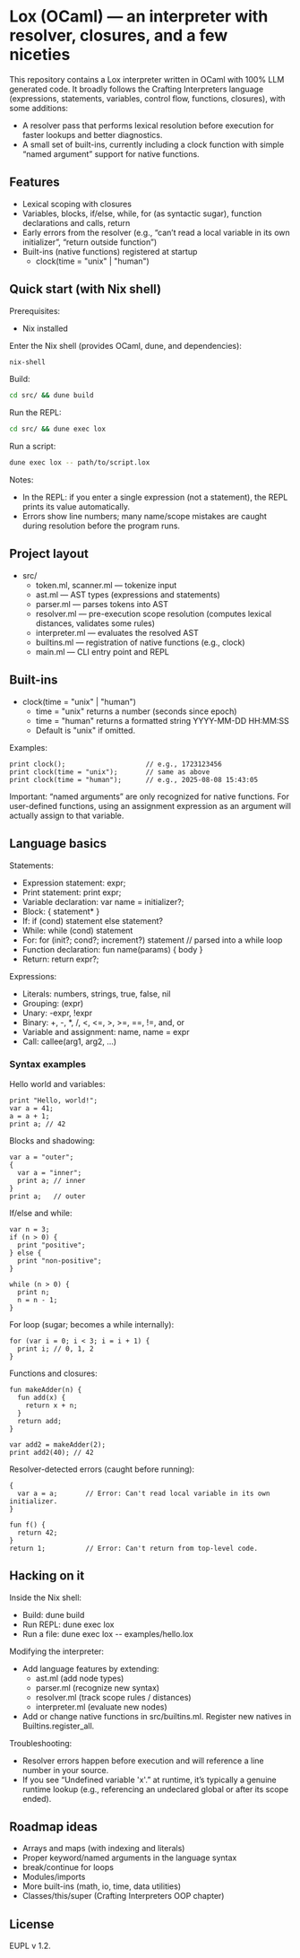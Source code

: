 # Lox (OCaml) — an interpreter with resolver, closures, and a few niceties

This repository contains a Lox interpreter written in OCaml with 100% LLM generated code. It broadly follows the Crafting Interpreters language (expressions, statements, variables, control flow, functions, closures), with some additions:
- A resolver pass that performs lexical resolution before execution for faster lookups and better diagnostics.
- A small set of built-ins, currently including a clock function with simple “named argument” support for native functions.

## Features

- Lexical scoping with closures
- Variables, blocks, if/else, while, for (as syntactic sugar), function declarations and calls, return
- Early errors from the resolver (e.g., “can’t read a local variable in its own initializer”, “return outside function”)
- Built-ins (native functions) registered at startup
  - clock(time = "unix" | "human")

## Quick start (with Nix shell)

Prerequisites:
- Nix installed

Enter the Nix shell (provides OCaml, dune, and dependencies):

```bash
nix-shell
```

Build:

```bash
cd src/ && dune build
```

Run the REPL:

```bash
cd src/ && dune exec lox
```

Run a script:

```bash
dune exec lox -- path/to/script.lox
```

Notes:
- In the REPL: if you enter a single expression (not a statement), the REPL prints its value automatically.
- Errors show line numbers; many name/scope mistakes are caught during resolution before the program runs.

## Project layout

- src/
  - token.ml, scanner.ml — tokenize input
  - ast.ml — AST types (expressions and statements)
  - parser.ml — parses tokens into AST
  - resolver.ml — pre-execution scope resolution (computes lexical distances, validates some rules)
  - interpreter.ml — evaluates the resolved AST
  - builtins.ml — registration of native functions (e.g., clock)
  - main.ml — CLI entry point and REPL

## Built-ins

- clock(time = "unix" | "human")
  - time = "unix" returns a number (seconds since epoch)
  - time = "human" returns a formatted string YYYY-MM-DD HH:MM:SS
  - Default is "unix" if omitted.

Examples:

```lox
print clock();                    // e.g., 1723123456
print clock(time = "unix");       // same as above
print clock(time = "human");      // e.g., 2025-08-08 15:43:05
```

Important: “named arguments” are only recognized for native functions. For user-defined functions, using an assignment expression as an argument will actually assign to that variable.

## Language basics

Statements:
- Expression statement: expr;
- Print statement: print expr;
- Variable declaration: var name = initializer?;
- Block: { statement* }
- If: if (cond) statement else statement?
- While: while (cond) statement
- For: for (init?; cond?; increment?) statement    // parsed into a while loop
- Function declaration: fun name(params) { body }
- Return: return expr?;

Expressions:
- Literals: numbers, strings, true, false, nil
- Grouping: (expr)
- Unary: -expr, !expr
- Binary: +, -, *, /, <, <=, >, >=, ==, !=, and, or
- Variable and assignment: name, name = expr
- Call: callee(arg1, arg2, ...)

### Syntax examples

Hello world and variables:

```lox
print "Hello, world!";
var a = 41;
a = a + 1;
print a; // 42
```

Blocks and shadowing:
```lox
var a = "outer";
{
  var a = "inner";
  print a; // inner
}
print a;   // outer
```

If/else and while:
```lox
var n = 3;
if (n > 0) {
  print "positive";
} else {
  print "non-positive";
}

while (n > 0) {
  print n;
  n = n - 1;
}
```

For loop (sugar; becomes a while internally):
```lox
for (var i = 0; i < 3; i = i + 1) {
  print i; // 0, 1, 2
}
```

Functions and closures:
```lox
fun makeAdder(n) {
  fun add(x) {
    return x + n;
  }
  return add;
}

var add2 = makeAdder(2);
print add2(40); // 42
```

Resolver-detected errors (caught before running):
```lox
{
  var a = a;       // Error: Can't read local variable in its own initializer.
}

fun f() {
  return 42;
}
return 1;          // Error: Can't return from top-level code.
```

## Hacking on it

Inside the Nix shell:
- Build: dune build
- Run REPL: dune exec lox
- Run a file: dune exec lox -- examples/hello.lox

Modifying the interpreter:
- Add language features by extending:
  - ast.ml (add node types)
  - parser.ml (recognize new syntax)
  - resolver.ml (track scope rules / distances)
  - interpreter.ml (evaluate new nodes)
- Add or change native functions in src/builtins.ml. Register new natives in Builtins.register_all.

Troubleshooting:
- Resolver errors happen before execution and will reference a line number in your source.
- If you see “Undefined variable 'x'.” at runtime, it’s typically a genuine runtime lookup (e.g., referencing an undeclared global or after its scope ended).

## Roadmap ideas

- Arrays and maps (with indexing and literals)
- Proper keyword/named arguments in the language syntax
- break/continue for loops
- Modules/imports
- More built-ins (math, io, time, data utilities)
- Classes/this/super (Crafting Interpreters OOP chapter)

## License

EUPL v 1.2.
